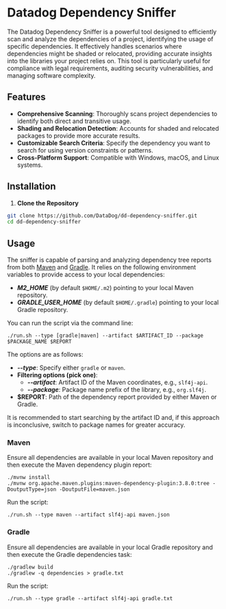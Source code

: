 # Datadog Dependency Sniffer

The Datadog Dependency Sniffer is a powerful tool designed to efficiently scan and analyze the dependencies of a
project, identifying the usage of specific dependencies. It effectively handles scenarios where dependencies might be
shaded or relocated, providing accurate insights into the libraries your project relies on. This tool is particularly
useful for compliance with legal requirements, auditing security vulnerabilities, and managing software complexity.

## Features

- **Comprehensive Scanning**: Thoroughly scans project dependencies to identify both direct and transitive usage.
- **Shading and Relocation Detection**: Accounts for shaded and relocated packages to provide more accurate results.
- **Customizable Search Criteria**: Specify the dependency you want to search for using version constraints or patterns.
- **Cross-Platform Support**: Compatible with Windows, macOS, and Linux systems.

## Installation

1. **Clone the Repository**

```bash
git clone https://github.com/DataDog/dd-dependency-sniffer.git
cd dd-dependency-sniffer
```

## Usage

The sniffer is capable of parsing and analyzing dependency tree reports from
both [Maven](https://maven.apache.org/plugins/maven-dependency-plugin/tree-mojo.html)
and [Gradle](https://docs.gradle.org/current/userguide/viewing_debugging_dependencies.html). It relies on the following
environment variables to provide access to your local dependencies:

- **_M2_HOME_** (by default `$HOME/.m2`) pointing to your local Maven repository.
- **_GRADLE_USER_HOME_** (by default `$HOME/.gradle`) pointing to your local Gradle repository.

You can run the script via the command line:

```shell
./run.sh --type [gradle|maven] --artifact $ARTIFACT_ID --package $PACKAGE_NAME $REPORT
```

The options are as follows:

- **_--type_**: Specify either `gradle` or `maven`.
- **Filtering options (pick one)**:
    - **_--artifact_**: Artifact ID of the Maven coordinates, e.g., `slf4j-api`.
    - **_--package_**: Package name prefix of the library, e.g., `org.slf4j`.
- **$REPORT**: Path of the dependency report provided by either Maven or Gradle.

It is recommended to start searching by the artifact ID and, if this approach is inconclusive, switch to package names
for greater accuracy.

### Maven

Ensure all dependencies are available in your local Maven repository and then execute the Maven dependency plugin
report:

```shell
./mvnw install
./mvnw org.apache.maven.plugins:maven-dependency-plugin:3.8.0:tree -DoutputType=json -DoutputFile=maven.json
```

Run the script:

```shell
./run.sh --type maven --artifact slf4j-api maven.json
```

### Gradle

Ensure all dependencies are available in your local Gradle repository and then execute the Gradle dependencies task:

```shell
./gradlew build
./gradlew -q dependencies > gradle.txt
```

Run the script:

```shell
./run.sh --type gradle --artifact slf4j-api gradle.txt
```
